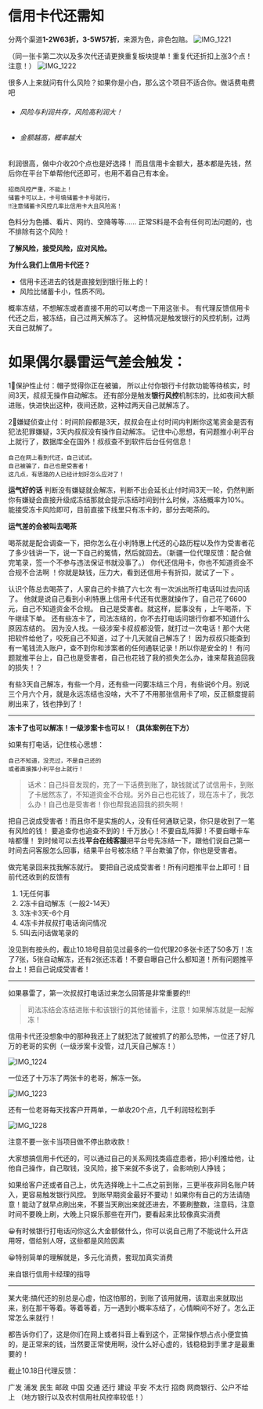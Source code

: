 # 信用卡代还需知
分两个渠道**1-2W63折，3-5W57折**，来源为色，非色包赔。
![IMG_1221](https://github.com/user-attachments/assets/575e7a5f-12b5-46f3-866d-70692ea79f0b)

（同一张卡第二次以及多次代还请更换重复板块提单！重复代还折扣上涨3个点！注意！）
![IMG_1222](https://github.com/user-attachments/assets/61d2361d-3ba9-4dc8-b392-7aeafa9bbd49)

很多人上来就问有什么风险？如果你是小白，那么这个项目不适合你。做话费电费吧




* ###### 风险与利润共存，风险高利润大！
* ###### 金额越高，概率越大



利润很高，做中介收20个点也是好选择！
而且信用卡金额大，基本都是先钱，然后你在平台下单帮他代还即可，也用不着自己有本金。

    招商风控严重，不能上！
    储蓄卡可以上，卡号填储蓄卡卡号就行，
    ‼️注意储蓄卡风控几率比信用卡大且风险高！




色料分为色播、看片、网约、空降等等……
正常S料是不会有任何司法问题的，也不排除有这个风险！

**了解风险，接受风险，应对风险。**

**为什么我们上信用卡代还？**

* 信用卡还进去的钱是直接划到银行账上的！
* 风险比储蓄卡小，性质不同。

概率冻结，不想解冻或者直接不用的可以考虑一下用这张卡。
有代理反馈信用卡代还之后，被冻结，自己过两天解冻了。
这种情况是触发银行的风控机制，过两天自己就解了。

# 如果偶尔暴雷运气差会触发：

1⃣保护性止付：帽子觉得你正在被骗，
所以止付你银行卡付款功能等待核实，时间3天，叔叔无操作自动解冻。
还有部分是触发**银行风控**机制冻的，比如夜间大额进账，快进快出这种，夜间还款，这种过两天自己就解冻了。









2⃣嫌疑侦查止付：时间阶段都是3天，叔叔会在止付时间内判断你这笔资金是否有犯法犯罪嫌疑，3天内叔叔没有操作自动解冻。
记住中心思想，有问题推小利平台上就行了，数据库全在国外！叔叔查不到软件后台任何信息！
   
    自己在网上看到代还，自己试试。
    自己被骗了，自己也是受害者！
    这几点，有思路的人已经计划好怎么应对了！
   
   
   
**运气好的话**
判断没有嫌疑就会解冻，判断不出会延长止付时间3天一轮，仍然判断你有嫌疑会直接升级成冻结那就会提示冻结时间到什么时候，冻结概率为10%。能接受冻卡风险即可，目前直接下线里只有冻卡的，部分去喝茶的。

**运气差的会被叫去喝茶**

喝茶就是配合调查一下，把你怎么在小利特惠上代还的心路历程以及作为受害者花了多少钱讲一下，说一下自己的冤情，然后就回去。（新疆一位代理反馈：配合做完笔录，签一个不参与违法保证书就没事了。）
你代还信用卡，你也不知道资金不合规不合法啊 ！你就是缺钱，压力大，看到还信用卡有折扣，就试了一下 。

认识个陈总去喝茶了，人家自己的卡搞了六七次
有一次派出所打电话叫过去问话了。
他就是说自己看到小利特惠上信用卡代还有优惠就操作了，自己花了6600元，自己不知道资金不合规。
自己是受害者。就这样，屁事没有 ，上午喝茶，下午继续下单。
还有些冻卡了，司法冻结的，你不去打电话问银行你都不知道什么原因冻结的。
因为没人找。一级涉案卡叔叔都没管，就打过一次电话！那个大佬把软件给他了，咬死自己不知道，过了十几天就自己解冻了！
因为叔叔只能查到有一笔钱流入账户，查不到你和涉案者的任何通联记录！所以你是安全的！
有问题就推平台上，自己也是受害者，自己也花钱了我的损失怎么办，谁来帮我追回我的损失！？

有些3天自己解冻，有些一个月，还有些一问要冻结三个月，有些说6个月。别说三个月六个月，就是永远冻结也没啥，大不了不用那张信用卡了呗，反正额度提前刷出来了，钱也挣到了！

-------

**冻卡了也可以解冻！一级涉案卡也可以！（具体案例在下方）**

如果有打电话，记住核心思想：

    自己不知道，没充过，不是自己还的
    或者直接推小利平台上就行！

> 话术：自己抖音发现的，充了一下话费到账了，缺钱就试了试信用卡，到账了卡居然冻了，不知道资金不合规。另外自己也花钱了，现在冻卡了，我怎么办！自己也是受害者！你也帮我追回我的损失啊！

把自己说成受害者！而且你不是实施的人，没有任何通联记录，你只是收到了一笔有风险的钱！
要追查你也追查不到的！千万放心！不要自乱阵脚！不要自曝卡车啥都懂！
到时候可以去找**平台在线客服**把平台号先冻结一下，跟他们说自己第一时间去问客服怎么回事，结果平台号被冻结？平台欺骗了你，你也是受害者。

做完笔录回来找我解冻就行。
要把自己说成受害者！所有问题推平台上即可！目前代还收到的反馈有

1. 1无任何事
2. 2冻卡自动解冻（一般2-14天）
3. 3冻卡3天-6个月
4. 4冻卡并叔叔打电话询问情况
5. 5叫去问话做笔录的 

没见到有按头的，截止10.18号目前见过最多的一位代理20多张卡还了50多万！冻了7张，5张自动解冻，还有2张还冻着！不要自曝自己什么都知道！所有问题推平台上！把自己说成受害者！

-------

如果暴雷了，第一次叔叔打电话过来怎么回答是非常重要的‼️

> 司法冻结会冻结进账卡和该银行的其他储蓄卡，注意！如果解冻就是一起解冻！

信用卡代还没想象中的那种我还上了就犯法了就被抓了的那么恐怖，一位还了好几万的老哥的实例（一级涉案卡没管，过几天自己解冻！）

![IMG_1224](https://github.com/user-attachments/assets/c208dd7b-5a91-4379-85a7-d1fbe1f75daf)



一位还了十万冻了两张卡的老哥，解冻一张。



![IMG_1223](https://github.com/user-attachments/assets/f380a73f-2e5d-4823-abf1-1620cfee1db6)


还有一位老哥每天找客户开两单，一单收20个点，几千利润轻松到手





![IMG_1228](https://github.com/user-attachments/assets/cdc615e3-9d19-4832-b594-a252bde3898d)




注意不要一张卡当项目做不停出款收款！





大家想搞信用卡代还的，可以通过自己的关系网找类癌症患者，把小利推给他，让他自己操作，自己取钱，没风险，接下来就不多说了，会影响别人挣钱；

如果给客户还或者自己上，优先选择晚上十二点之前到账，三更半夜非同名账户转入，更容易触发银行风控。
到账早期资金最好不要动！如果你有自己的方法请随意！能动了就早点刷出来，不要当天刷出来就还进去，不要刷整数，注意码，注意时间不要晚上刷，大晚上只娱乐那些在开门，要看起来比较像真实消费

😀有时候银行打电话问你这么大金额做什么，你可以说自己用了不能说什么开店用呀，借给别人呀，这些都是风险因素

😀特别简单的理解就是，多元化消费，套现加真实消费

来自银行信用卡经理的指导



-------

某大佬:搞代还的别总是心虚，怕这怕那的，到账了该用就用，该取出来就取出来，别在那干等着。等着等着，万一遇到小概率冻结了，心情瞬间不好了。怎么正常怎么来就行！

都告诉你们了，这是你们在网上或者抖音上看到这个，正常操作想占点小便宜搞的，是正常来的钱，当然要正常使用啊，没什么好心虚的，钱稳稳到手里才是最重要的！

截止10.18日代理反馈：

广发 浦发 民生 邮政 中国 交通 还行
建设 平安 不太行
招商 网商银行、公户不给上
（地方银行以及农村信用社风控率较低！）


